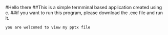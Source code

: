 #Hello there
##This is a simple termminal based application created using c.
##if you want to run this program, please download the .exe file and run it.

``you are welcomed to view my pptx file``

